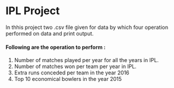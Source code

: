 
# IPL Project

In thhis project two .csv file given for data by which four operation performed on data and print output.
#### Following are the operation to perform :
1. Number of matches played per year for all the years in IPL.
2. Number of matches won per team per year in IPL.
3. Extra runs conceded per team in the year 2016
4. Top 10 economical bowlers in the year 2015
